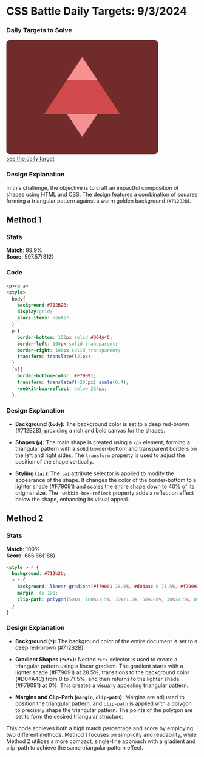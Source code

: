 # CSS Battle Daily Targets: 9/3/2024

### Daily Targets to Solve

![picture of daily target](./images/9.png)  
[see the daily target](https://cssbattle.dev/play/TLYdjxiOBI0FqI6EpXtW)

### Design Explanation

In this challenge, the objective is to craft an impactful composition of shapes using HTML and CSS. The design features a combination of squares forming a triangular pattern against a warm golden background (`#712B2B`).

## Method 1

### Stats

**Match**: 99.9%  
**Score**: 597.57{312}

### Code

```html
<p><p a>
<style>
  body{
    background:#712B2B;
    display:grid;
    place-items: center;
  }
  p {
    border-bottom: 150px solid #D04A4C;
    border-left: 100px solid transparent;
    border-right: 100px solid transparent;
    transform: translateY(21px);
  }
  [a]{
    border-bottom-color: #F79091;
    transform: translateY(-205px) scale(0.4);
    -webkit-box-reflect: below 224px;
  }
```

### Design Explanation

- **Background (`body`):** The background color is set to a deep red-brown (#712B2B), providing a rich and bold canvas for the shapes.

- **Shapes (`p`):** The main shape is created using a `<p>` element, forming a triangular pattern with a solid border-bottom and transparent borders on the left and right sides. The `transform` property is used to adjust the position of the shape vertically.

- **Styling (`[a]`):** The `[a]` attribute selector is applied to modify the appearance of the shape. It changes the color of the border-bottom to a lighter shade (#F79091) and scales the entire shape down to 40% of its original size. The `-webkit-box-reflect` property adds a reflection effect below the shape, enhancing its visual appeal.

## Method 2

### Stats

**Match**: 100%  
**Score**: 666.66{188}

```html
<style > * {
  background: #712b2b;
  > * {
    background: linear-gradient(#f79091 28.5%, #d04a4c 0 71.5%, #f79091 0);
    margin: 45 100;
    clip-path: polygon(50%0, 100%71.5%, 70%71.5%, 50%100%, 30%71.5%, 0%71.5%);
  }
}
```

### Design Explanation

- **Background (`*`):** The background color of the entire document is set to a deep red-brown (#712B2B).

- **Gradient Shapes (`*>*>`):** Nested `*>*>` selector is used to create a triangular pattern using a linear gradient. The gradient starts with a lighter shade (#F79091) at 28.5%, transitions to the background color (#D04A4C) from 0 to 71.5%, and then returns to the lighter shade (#F79091) at 0%. This creates a visually appealing triangular pattern.

- **Margins and Clip-Path (`margin`, `clip-path`):** Margins are adjusted to position the triangular pattern, and `clip-path` is applied with a polygon to precisely shape the triangular pattern. The points of the polygon are set to form the desired triangular structure.

This code achieves both a high match percentage and score by employing two different methods. Method 1 focuses on simplicity and readability, while Method 2 utilizes a more compact, single-line approach with a gradient and clip-path to achieve the same triangular pattern effect.
